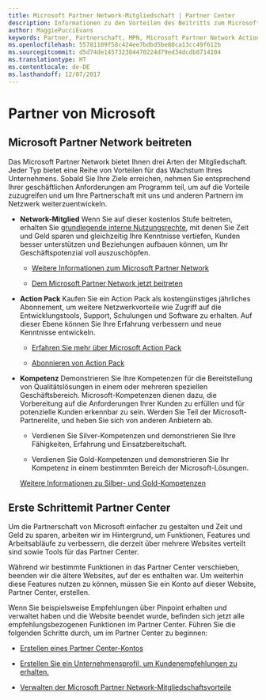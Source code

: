 ```yaml
---
title: Microsoft Partner Network-Mitgliedschaft | Partner Center
description: Informationen zu den Vorteilen des Beitritts zum Microsoft Partner Network.
author: MaggiePucciEvans
keywords: Partner, Partnerschaft, MPN, Microsoft Partner Network Action Pack, MAPS, Aktion Pack-Abonnement, Vorteile, MPN-Vorteile, Mitgliedschaft
ms.openlocfilehash: 55781109f58c424ee7bdbd5be80ca13cc49f612b
ms.sourcegitcommit: d5d74de145732384470224d79ed34dcdb8714104
ms.translationtype: HT
ms.contentlocale: de-DE
ms.lasthandoff: 12/07/2017
---
```

# <a name="partner-with-microsoft"></a>Partner von Microsoft

## <a name="join-the-microsoft-partner-network"></a>Microsoft Partner Network beitreten

Das Microsoft Partner Network bietet Ihnen drei Arten der Mitgliedschaft. Jeder Typ bietet eine Reihe von Vorteilen für das Wachstum Ihres Unternehmens. Sobald Sie Ihre Ziele erreichen, nehmen Sie entsprechend Ihrer geschäftlichen Anforderungen am Programm teil, um auf die Vorteile zuzugreifen und um Ihre Partnerschaft mit uns und anderen Partnern im Netzwerk weiterzuentwickeln.

-   **Network-Mitglied** Wenn Sie auf dieser kostenlos Stufe beitreten, erhalten Sie [grundlegende interne Nutzungsrechte](https://partner.microsoft.com/membership/core-benefits), mit denen Sie Zeit und Geld sparen und gleichzeitig Ihre Kenntnisse vertiefen, Kunden besser unterstützen und Beziehungen aufbauen können, um Ihr Geschäftspotenzial voll auszuschöpfen.

    -   [Weitere Informationen zum Microsoft Partner Network](https://partner.microsoft.com/membership/how-it-works)

    -   [Dem Microsoft Partner Network jetzt beitreten](https://partners.microsoft.com/PartnerProgram/simplifiedenrollment.aspx)

-   **Action Pack** Kaufen Sie ein Action Pack als kostengünstiges jährliches Abonnement, um weitere Netzwerkvorteile wie Zugriff auf die Entwicklungstools, Support, Schulungen und Software zu erhalten. Auf dieser Ebene können Sie Ihre Erfahrung verbessern und neue Kenntnisse entwickeln.

    -   [Erfahren Sie mehr über Microsoft Action Pack](https://partner.microsoft.com/membership/action-pack)

    -   [Abonnieren von Action Pack](mpn-get-action-pack.md)

-   **Kompetenz** Demonstrieren Sie Ihre Kompetenzen für die Bereitstellung von Qualitätslösungen in einem oder mehreren speziellen Geschäftsbereich. Microsoft-Kompetenzen dienen dazu, die Vorbereitung auf die Anforderungen Ihrer Kunden zu erfüllen und für potenzielle Kunden erkennbar zu sein. Werden Sie Teil der Microsoft-Partnerelite, und heben Sie sich von anderen Anbietern ab.

    -   Verdienen Sie Silver-Kompetenzen und demonstrieren Sie Ihre Fähigkeiten, Erfahrung und Einsatzbereitschaft.

    -   Verdienen Sie Gold-Kompetenzen und demonstrieren Sie Ihr Kompetenz in einem bestimmten Bereich der Microsoft-Lösungen.

    [Weitere Informationen zu Silber- und Gold-Kompetenzen](https://partner.microsoft.com/membership/competencies)

   
## <a name="get-started-with-partner-center"></a>Erste Schrittemit Partner Center

Um die Partnerschaft von Microsoft einfacher zu gestalten und Zeit und Geld zu sparen, arbeiten wir im Hintergrund, um Funktionen, Features und Arbeitsabläufe zu verbessern, die derzeit über mehrere Websites verteilt sind sowie Tools für das Partner Center. 

Während wir bestimmte Funktionen in das Partner Center verschieben, beenden wir die ältere Websites, auf der es enthalten war. Um weiterhin diese Features nutzen zu können, müssen Sie ein Konto auf dieser Website, Partner Center, erstellen. 

Wenn Sie beispielsweise Empfehlungen über Pinpoint erhalten und verwaltet haben und die Website beendet wurde, befinden sich jetzt alle empfehlungsbezogenen Funktionen im Partner Center. Führen Sie die folgenden Schritte durch, um im Partner Center zu beginnen:   

-   [Erstellen eines Partner Center-Kontos](mpn-create-a-partner-center-account.md)

-   [Erstellen Sie ein Unternehmensprofil, um Kundenempfehlungen zu erhalten.](create-a-marketing-profile.md)

-   [Verwalten der Microsoft Partner Network-Mitgliedschaftsvorteile](manage-your-partner-network-benefits.md)

